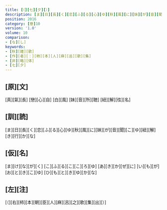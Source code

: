 ```yaml
---
title: [（][七][夕][）]
description: [ま][日][長][く][恋][ふ][る][心][ゆ][秋][風][に][妹][が][音][聞][こ][ゆ][紐][解][き][行][か][な]
position: 2016
category: [巻]10
version: '1.0'
volume: 10
comparison:
- [な][し]
keywords:
- [秋][雑][歌]
- [作][者][：][柿][本][人][麻][呂][歌][集]
- [非][略][体]
- [七][夕]
---
```


## [原][文]

[真][氣][長] [戀][心][自] [白][風] [妹][音][所][聴] [紐][解][徃][名]

## [訓][読]

[ま][日][長][く][恋][ふ][る][心][ゆ][秋][風][に][妹][が][音][聞][こ][ゆ][紐][解][き][行][か][な]

## [仮][名]

[ま][け][な][が][く] [こ][ふ][る][こ][こ][ろ][ゆ] [あ][き][か][ぜ][に] [い][も][が][お][と][き][こ][ゆ] [ひ][も][と][き][ゆ][か][な]

## [左][注]

[（][右][柿][本][朝][臣][人][麻][呂][之][歌][集][出][）]
